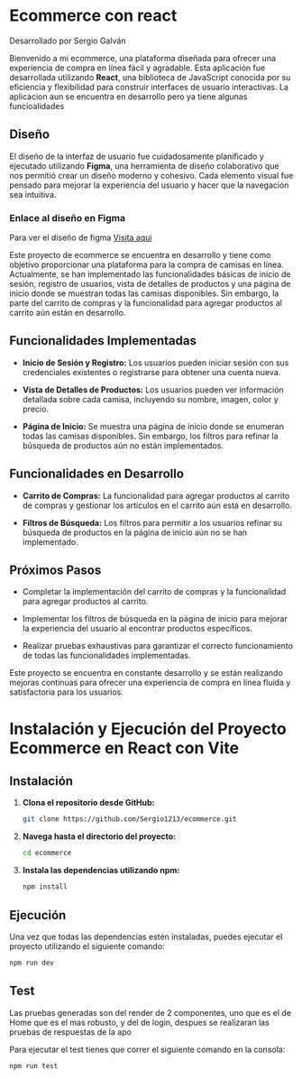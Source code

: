 # Ecommerce con react

Desarrollado por Sergio Galván

Bienvenido a mi ecommerce, una plataforma diseñada para ofrecer una experiencia de compra en línea fácil y agradable. Esta aplicación fue desarrollada utilizando **React**, una biblioteca de JavaScript conocida por su eficiencia y flexibilidad para construir interfaces de usuario interactivas. La aplicacion aun se encuentra en desarrollo pero ya tiene algunas funcioalidades 

## Diseño

El diseño de la interfaz de usuario fue cuidadosamente planificado y ejecutado utilizando **Figma**, una herramienta de diseño colaborativo que nos permitió crear un diseño moderno y cohesivo. Cada elemento visual fue pensado para mejorar la experiencia del usuario y hacer que la navegación sea intuitiva.

### Enlace al diseño en Figma
Para ver el diseño de figma [Visita aqui](https://www.figma.com/design/olIWKMrJlhsrzVuvpdFWIL/Untitled?node-id=0-1&t=DjiBulhqntmI8i60-1)

Este proyecto de ecommerce se encuentra en desarrollo y tiene como objetivo proporcionar una plataforma para la compra de camisas en línea. Actualmente, se han implementado las funcionalidades básicas de inicio de sesión, registro de usuarios, vista de detalles de productos y una página de inicio donde se muestran todas las camisas disponibles. Sin embargo, la parte del carrito de compras y la funcionalidad para agregar productos al carrito aún están en desarrollo.

## Funcionalidades Implementadas

- **Inicio de Sesión y Registro:** Los usuarios pueden iniciar sesión con sus credenciales existentes o registrarse para obtener una cuenta nueva.

- **Vista de Detalles de Productos:** Los usuarios pueden ver información detallada sobre cada camisa, incluyendo su nombre, imagen, color y precio.

- **Página de Inicio:** Se muestra una página de inicio donde se enumeran todas las camisas disponibles. Sin embargo, los filtros para refinar la búsqueda de productos aún no están implementados.

## Funcionalidades en Desarrollo

- **Carrito de Compras:** La funcionalidad para agregar productos al carrito de compras y gestionar los artículos en el carrito aún está en desarrollo.

- **Filtros de Búsqueda:** Los filtros para permitir a los usuarios refinar su búsqueda de productos en la página de inicio aún no se han implementado.

## Próximos Pasos

- Completar la implementación del carrito de compras y la funcionalidad para agregar productos al carrito.

- Implementar los filtros de búsqueda en la página de inicio para mejorar la experiencia del usuario al encontrar productos específicos.

- Realizar pruebas exhaustivas para garantizar el correcto funcionamiento de todas las funcionalidades implementadas.

Este proyecto se encuentra en constante desarrollo y se están realizando mejoras continuas para ofrecer una experiencia de compra en línea fluida y satisfactoria para los usuarios.

# Instalación y Ejecución del Proyecto Ecommerce en React con Vite

## Instalación

1. **Clona el repositorio desde GitHub:**

   ```bash
   git clone https://github.com/Sergio1213/ecommerce.git
   ```
   
2. **Navega hasta el directorio del proyecto:**

   ```bash
   cd ecommerce
   ```

3. **Instala las dependencias utilizando npm:**
   
     ```bash
   npm install
   ```
## Ejecución

Una vez que todas las dependencias estén instaladas, puedes ejecutar el proyecto utilizando el siguiente comando:

```bash
npm run dev
```

## Test

Las pruebas generadas son del render de 2 componentes, uno que es el de Home que es el mas robusto, y del de login, despues se realizaran las pruebas de respuestas de la apo

Para ejecutar el test tienes que correr el siguiente comando en la consola:

```bash
npm run test
```
